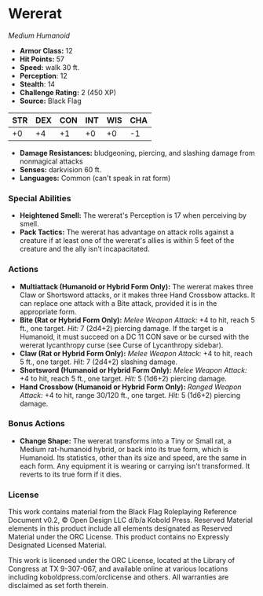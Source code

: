 # Wererat

*Medium* *Humanoid*

- **Armor Class:** 12
- **Hit Points:** 57 
- **Speed:** walk 30 ft.
- **Perception**: 12
- **Stealth**: 14
- **Challenge Rating:** 2 (450 XP)
- **Source:** Black Flag

| STR | DEX | CON | INT | WIS | CHA |
| --- | --- | --- | --- | --- | --- |
| +0 | +4 | +1 | +0 | +0 | -1 |

- **Damage Resistances:** bludgeoning, piercing, and slashing damage from nonmagical attacks
- **Senses:** darkvision 60 ft.
- **Languages:** Common (can't speak in rat form)

### Special Abilities

- **Heightened Smell:** The wererat's Perception is 17 when perceiving by smell.
- **Pack Tactics:** The wererat has advantage on attack rolls against a creature if at least one of the wererat's allies is within 5 feet of the creature and the ally isn't incapacitated.

### Actions

- **Multiattack (Humanoid or Hybrid Form Only):** The wererat makes three Claw or Shortsword attacks, or it makes three Hand Crossbow attacks. It can replace one attack with a Bite attack, provided it is in the appropriate form.
- **Bite (Rat or Hybrid Form Only):** _Melee Weapon Attack:_ +4 to hit, reach 5 ft., one target. _Hit:_ 7 (2d4+2) piercing damage. If the target is a Humanoid, it must succeed on a DC 11 CON save or be cursed with the wererat lycanthropy curse (see Curse of Lycanthropy sidebar).
- **Claw (Rat or Hybrid Form Only):** _Melee Weapon Attack:_ +4 to hit, reach 5 ft., one target. _Hit:_ 7 (2d4+2) slashing damage.
- **Shortsword (Humanoid or Hybrid Form Only):** _Melee Weapon Attack:_ +4 to hit, reach 5 ft., one target. _Hit:_ 5 (1d6+2) piercing damage.
- **Hand Crossbow (Humanoid or Hybrid Form Only):** _Ranged Weapon Attack:_ +4 to hit, range 30/120 ft., one target. _Hit:_ 5 (1d6+2) piercing damage.

### Bonus Actions

- **Change Shape:** The wererat transforms into a Tiny or Small rat, a Medium rat-humanoid hybrid, or back into its true form, which is Humanoid. Its statistics, other than its size and speed, are the same in each form. Any equipment it is wearing or carrying isn't transformed. It reverts to its true form if it dies.


### License

This work contains material from the Black Flag Roleplaying Reference Document v0.2, © Open Design LLC d/b/a Kobold Press. Reserved Material elements in this product include all elements designated as Reserved Material under the ORC License. This product contains no Expressly Designated Licensed Material.

This work is licensed under the ORC License, located at the Library of Congress at TX 9-307-067, and available online at various locations including koboldpress.com/orclicense and others. All warranties are disclaimed as set forth therein.

